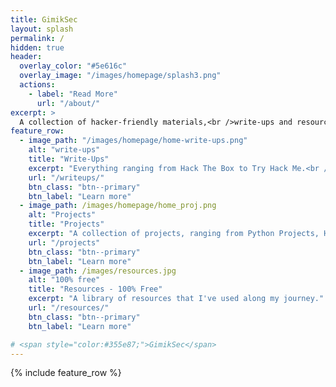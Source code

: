 ```yaml
---
title: GimikSec
layout: splash
permalink: /
hidden: true
header:
  overlay_color: "#5e616c"
  overlay_image: "/images/homepage/splash3.png"
  actions:
    - label: "Read More"
      url: "/about/"
excerpt: >
  A collection of hacker-friendly materials,<br />write-ups and resources.<br /><br /><br /><br />
feature_row:
  - image_path: "/images/homepage/home-write-ups.png"
    alt: "write-ups"
    title: "Write-Ups"
    excerpt: "Everything ranging from Hack The Box to Try Hack Me.<br />"
    url: "/writeups/"
    btn_class: "btn--primary"
    btn_label: "Learn more"
  - image_path: /images/homepage/home_proj.png
    alt: "Projects"
    title: "Projects"
    excerpt: "A collection of projects, ranging from Python Projects, Home Labs, and even this Website."
    url: "/projects"
    btn_class: "btn--primary"
    btn_label: "Learn more"
  - image_path: /images/resources.jpg
    alt: "100% free"
    title: "Resources - 100% Free"
    excerpt: "A library of resources that I've used along my journey."
    url: "/resources/"
    btn_class: "btn--primary"
    btn_label: "Learn more"    

# <span style="color:#355e87;">GimikSec</span>
---
```


{% include feature_row %}